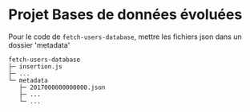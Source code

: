 # Projet Bases de données évoluées

Pour le code de `fetch-users-database`, mettre les fichiers json dans un dossier 'metadata'
```
fetch-users-database
├─ insertion.js
├─ ...
└─ metadata
   ├─ 2017000000000000.json
   ├─ ...
   └─ ...
```